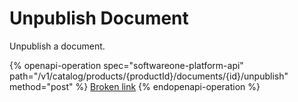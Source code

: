# Unpublish Document

Unpublish a document.

{% openapi-operation spec="softwareone-platform-api" path="/v1/catalog/products/{productId}/documents/{id}/unpublish" method="post" %}
[Broken link](broken-reference)
{% endopenapi-operation %}
